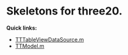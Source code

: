 Skeletons for three20.
=======================

__Quick links:__

* [TTTableViewDataSource.m](https://github.com/colinyoung/three20_skeletons/raw/master/TTTableViewDataSource.m)
* [TTModel.m](https://github.com/colinyoung/three20_skeletons/raw/master/TTModel.m)